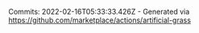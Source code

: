 Commits: 2022-02-16T05:33:33.426Z - Generated via https://github.com/marketplace/actions/artificial-grass
<br>
